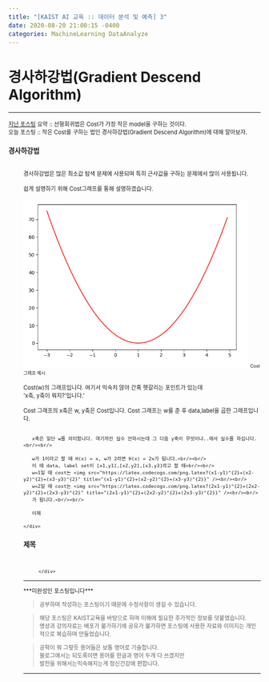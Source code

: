 ```yaml
---
title: "[KAIST AI 교육 :: 데이터 분석 및 예측] 3"
date: 2020-08-20 21:00:15 -0400
categories: MachineLearning DataAnalyze
---
```

# 경사하강법(Gradient Descend Algorithm)

<hr/>
<div style = "font-size :0.8em">
  <a href = "https://can019.github.io/machinelearning/dataanalyze/MachineLearning-AI-3/">지난 포스팅</a> 요약 :: 선형회귀법은 Cost가 가장 작은 model을 구하는 것이다. <br/>
  오늘 포스팅 :: 작은 Cost를 구하는 법인 경사하강법(Gradient Descend Algorithm)에 대해 알아보자.
  <div>
    <h3 style = "font-size :1.2em"> 경사하강법</h3><br/>
    <div style = "margin-left : 30px">
       경사하강법은 많은 최소값 탐색 문제에 사용되며 특히 근사값을 구하는 문제에서 많이 사용됩니다.<br/><br/>
       쉽게 설명하기 위해 Cost그래프를 통해 설명하겠습니다.<br/><br/>
       <img src="/assets/photos/20200820_3.png" width="450">
        <span style = "font-size : 0.8em">Cost 그래프 예시</span><br/><br/>
        Cost(w)의 그래프입니다. 여기서 익숙치 않아 간혹 헷갈리는 포인트가 있는데<br/>
        'x축, y축이 뭐지?'입니다.'<br/><br/>
       Cost 그래프의 x축은 w, y축은 Cost입니다.
       Cost 그래프는 w를 준 후 data,label을 곱한 그래프입니다.<br/><br/>
       
       x축은 일단 w를 의미합니다. 여기까진 실수 안하시는데 그 다음 y축이 무엇이냐..에서 실수를 하십니다.<br/><br/>

       w가 1이라고 할 때 H(x) = x, w가 2라면 H(x) = 2x가 됩니다.<br/><br/>
       이 때 data, label set이 [x1,y1],[x2,y2],[x3,y3]라고 할 때<br/><br/>
       w=1일 때 cost는 <img src="https://latex.codecogs.com/png.latex?(x1-y1)^{2}+(x2-y2)^{2}+(x3-y3)^{2}" title="(x1-y1)^{2}+(x2-y2)^{2}+(x3-y3)^{2}}" /><br/><br/>
       w=2일 때 cost는 <img src="https://latex.codecogs.com/png.latex?(2x1-y1)^{2}+(2x2-y2)^{2}+(2x3-y3)^{2}" title="(2x1-y1)^{2}+(2x2-y2)^{2}+(2x3-y3)^{2}}" /><br/><br/>
       가 됩니다.<br/><br/>
       
       이제 

    </div>
  <div>
    <h3 style = "font-size :1.2em"> 제목</h3><br/>
    <div style = "margin-left : 30px">

    </div>
  </div>
 </div>


  <hr/>
  ***미완성인 포스팅입니다***<br/>
   <blockquote> 공부하며 작성하는 포스팅이기 때문에 수정사항이 생길 수 있습니다. </blockquote>
  <blockquote>해당 포스팅은 KAIST교육을 바탕으로 하며 이해에 필요한 추가적인 정보를 덧붙였습니다.<br/>
  영상과 강의자료는 배포가 불가하기에 공유가 불가하면 포스팅에 사용한 자료와 이미지는 개인적으로 복습하며 만들었습니다. </blockquote>
  <blockquote> 공학이 뭐 그렇듯 용어들은 보통 영어로 기술합니다.<br/>
    블로그에서는 되도록이면 용어를 한글과 영어 두개 다 쓰겠지만<br/>
    발전을 위해서는익숙해지는게 정신건강에 편합니다.
  </blockquote>
  <hr/>
</div>
